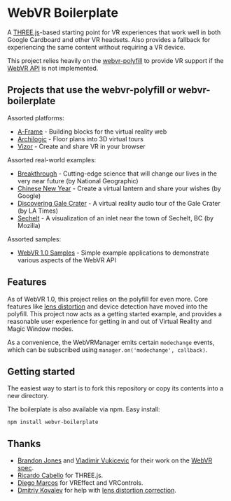 # WebVR Boilerplate

A [THREE.js][three]-based starting point for VR experiences that work well in
both Google Cardboard and other VR headsets. Also provides a fallback for
experiencing the same content without requiring a VR device.

This project relies heavily on the [webvr-polyfill][polyfill] to provide VR
support if the [WebVR API](spec) is not implemented.

[three]: http://threejs.org/
[polyfill]: https://github.com/borismus/webvr-polyfill

## Projects that use the webvr-polyfill or webvr-boilerplate

Assorted platforms:

- [A-Frame](https://github.com/aframevr/aframe/) - Building blocks for the
virtual reality web
- [Archilogic](http://spaces.archilogic.com/3d/template/new?mode=edit&view-menu=none) - Floor plans into 3D virtual tours
- [Vizor](http://vizor.io/) - Create and share VR in your browser

Assorted real-world examples:

- [Breakthrough](http://breakthrough.nationalgeographic.com/) - Cutting-edge science that will change our lives in the very near future (by National Geographic)
- [Chinese New Year](https://chinesenewyear.withgoogle.com/) - Create a virtual lantern and share your wishes (by Google)
- [Discovering Gale Crater](http://graphics.latimes.com/mars-gale-crater-vr/) - A virtual reality audio tour of the Gale Crater (by LA Times)
- [Sechelt](https://mozvr.github.io/sechelt/) - A visualization of an inlet near the town of Sechelt, BC (by Mozilla)

Assorted samples:

- [WebVR 1.0 Samples](https://toji.github.io/webvr-samples/) - Simple example applications to demonstrate various aspects of the WebVR API


## Features

As of WebVR 1.0, this project relies on the polyfill for even more. Core
features like [lens distortion][distortion] and device detection have moved into the polyfill.
This project now acts as a getting started example, and provides a reasonable
user experience for getting in and out of Virtual Reality and Magic Window
modes.

As a convenience, the WebVRManager emits certain `modechange` events, which can
be subscribed using `manager.on('modechange', callback)`.


## Getting started

The easiest way to start is to fork this repository or copy its contents into a
new directory.

The boilerplate is also available via npm. Easy install:

    npm install webvr-boilerplate


## Thanks

- [Brandon Jones][bj] and [Vladimir Vukicevic][vv] for their work on the [WebVR
  spec][spec].
- [Ricardo Cabello][doob] for THREE.js.
- [Diego Marcos][dm] for VREffect and VRControls.
- [Dmitriy Kovalev][dk] for help with [lens distortion correction][distortion].

[dk]: https://github.com/dmitriykovalev/
[distortion]: https://github.com/borismus/webvr-polyfill/blob/master/src/distortion/distortion.js
[bj]: https://twitter.com/tojiro
[vv]: https://twitter.com/vvuk
[spec]: https://mozvr.github.io/webvr-spec/
[dm]: https://twitter.com/dmarcos
[doob]: https://twitter.com/mrdoob
